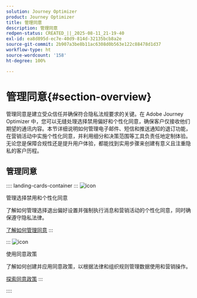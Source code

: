 ```yaml
---
solution: Journey Optimizer
product: Journey Optimizer
title: 管理同意
description: 管理同意
redpen-status: CREATED_||_2025-08-11_21-19-40
exl-id: ea8d895d-ec7e-40d9-814d-32135bcb8a2e
source-git-commit: 2b907a3be8b11ac6308d0b563e122c88478d1d37
workflow-type: ht
source-wordcount: '158'
ht-degree: 100%

---
```


# 管理同意{#section-overview}

管理同意是建立受众信任并确保符合隐私法规要求的关键。在 Adobe Journey Optimizer 中，您可以无缝处理选择禁用偏好和个性化同意，确保客户仅接收他们期望的通讯内容。本节详细说明如何管理电子邮件、短信和推送通知的退订功能，在营销活动中实施个性化同意，并利用细分和决策范围等工具负责任地定制体验。无论您是保障合规性还是提升用户体验，都能找到实用步骤来创建有意义且注重隐私的客户历程。

## 管理同意

:::: landing-cards-container
:::
![icon](https://cdn.experienceleague.adobe.com/icons/shield-halved.svg?lang=zh-Hans)

管理选择禁用和个性化同意

了解如何管理选择退出偏好设置并强制执行消息和营销活动的个性化同意，同时确保遵守隐私法律。

[了解如何管理同意](../using/privacy/opt-out.md)
:::

:::
![icon](https://cdn.experienceleague.adobe.com/icons/gear.svg?lang=zh-Hans)

使用同意政策

了解如何创建并应用同意政策，以根据法律和组织规则管理数据使用和营销操作。

[探索同意政策](../using/action/consent.md)
:::

::::
